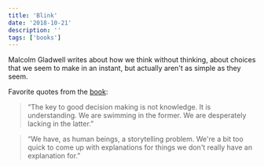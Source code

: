 ```yaml
---
title: 'Blink'
date: '2018-10-21'
description: ''
tags: ['books']
---
```


Malcolm Gladwell writes about how we think without thinking, about choices that we seem to make in an instant, but actually aren't as simple as they seem.

Favorite quotes from the [book](http://a.co/8x8PEgr):

> “The key to good decision making is not knowledge. It is understanding. We are swimming in the former. We are desperately lacking in the latter.”

> “We have, as human beings, a storytelling problem. We're a bit too quick to come up with explanations for things we don't really have an explanation for.”
